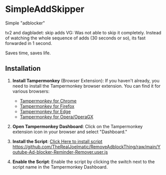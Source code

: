 # SimpleAddSkipper
Simple "adblocker" 

tv2 and dagbladet: skip adds
VG: Was not able to skip it completely. Instead of watching the whole sequence of adds (30 seconds or so), its fast forwarded in 1 second. 

Saves time, saves life.


## Installation

1. **Install Tampermonkey**  (Browser Extension):
   If you haven't already, you need to install the Tampermonkey browser extension. You can find it for various browsers:
   - [Tampermonkey for Chrome](https://chrome.google.com/webstore/detail/tampermonkey/dhdgffkkebhmkfjojejmpbldmpobfkfo)
   - [Tampermonkey for Firefox](https://addons.mozilla.org/en-US/firefox/addon/tampermonkey/)
   - [Tampermonkey for Edge](https://microsoftedge.microsoft.com/addons/detail/tampermonkey/iikmkjmpaadaobahmlepeloendndfphd)
   - [Tampermonkey for Opera/OperaGX](https://addons.opera.com/en-gb/extensions/details/tampermonkey-beta/)

2. **Open Tampermonkey Dashboard**:
   Click on the Tampermonkey extension icon in your browser and select "Dashboard."


3. **Install the Script**:
   [Click Here to install script](https://github.com/kimhegg/SimpleAddSkipper/raw/main/skipAdds.user.js)
https://github.com/TheRealJoelmatic/RemoveAdblockThing/raw/main/Youtube-Ad-blocker-Reminder-Remover.user.js
4. **Enable the Script**:
   Enable the script by clicking the switch next to the script name in the Tampermonkey Dashboard.
